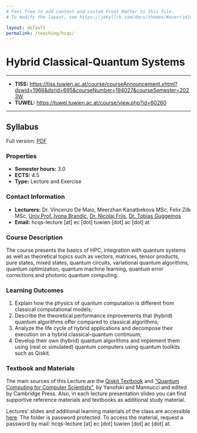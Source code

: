 ```yaml
---
# Feel free to add content and custom Front Matter to this file.
# To modify the layout, see https://jekyllrb.com/docs/themes/#overriding-theme-defaults

layout: default
permalink: /teaching/hcqs/
---
```

# Hybrid Classical-Quantum Systems
* * *

* <strong>TISS:</strong> <a href="https://tiss.tuwien.ac.at/course/courseAnnouncement.xhtml?dswid=1966&dsrid=695&courseNumber=194027&courseSemester=2023W">https://tiss.tuwien.ac.at/course/courseAnnouncement.xhtml?dswid=1966&dsrid=695&courseNumber=194027&courseSemester=2023W</a>
* <strong>TUWEL:</strong> <a href="https://tuwel.tuwien.ac.at/course/view.php?id=60260">https://tuwel.tuwien.ac.at/course/view.php?id=60260</a> 

* * *
## Syllabus
Full version: [PDF](https://owncloud.tuwien.ac.at/index.php/s/oB0Ov5xVqYbwGTW)

### Properties
* <strong>Semester hours:</strong> 3.0
* <strong>ECTS:</strong> 4.5
* <strong>Type:</strong> Lecture and Exercise

### Contact Information

* <strong>Lecturers:</strong> Dr. Vincenzo De Maio, Meerzhan Kanatbekova MSc, Felix Zilk MSc, [Univ.Prof. Ivona Brandic](https://informatics.tuwien.ac.at/people/ivona-brandic), [Dr. Nicolai Friis](https://quantifex.weebly.com/), [Dr. Tobias Guggemos](https://walther.quantum.at/people/tobias-guggemos/)
* <strong>Email:</strong> hcqs-lecture [at] ec [dot] tuwien [dot] ac [dot] at

### Course Description
The course presents the basics of HPC, integration with quantum systems as well as theoretical topics such as vectors, matrices, tensor products, pure states, mixed states, quantum circuits, variational quantum algorithms, quantum optimization, quantum machine learning, quantum error corrections and photonic quantum computing.

### Learning Outcomes

1. Explain how the physics of quantum computation is different from classical computational models;
2. Describe the theoretical performance improvements that (hybrid) quantum algorithms offer compared to classical algorithms;
3. Analyze the life cycle of hybrid applications and decompose their execution on a hybrid classical-quantum continuum;
4. Develop their own (hybrid) quantum algorithms and implement them using (real or simulated) quantum computers using quantum toolkits such as Qiskit.

### Textbook and Materials
The main sources of this Lecture are the [Qiskit Textbook](https://learning.quantum.ibm.com/) and [“Quantum Computing for Computer Scientists”](https://www.cambridge.org/core/books/quantum-computing-for-computer-scientists/8AEA723BEE5CC9F5C03FDD4BA850C711), by Yanofski and Mannucci and edited by Cambridge Press. Also, in each lecture presentation slides you can find supportive reference materials and textbooks as additional study material.

Lectures' slides and additional learning materials of the class are accessible [here](https://owncloud.tuwien.ac.at/index.php/s/V6QySKgUHvgwbSk). The folder is password protected. To access the material, request a password by mail: hcqs-lecture [at] ec [dot] tuwien [dot] ac [dot] at.

